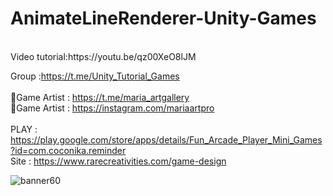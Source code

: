 # AnimateLineRenderer-Unity-Games
<br />
Video tutorial:https://youtu.be/qz00XeO8lJM <br />

Group :https://t.me/Unity_Tutorial_Games<br /><br />
🎨Game Artist : https://t.me/maria_artgallery<br />
🎨Game Artist : https://instagram.com/mariaartpro  <br /><br />
PLAY : https://play.google.com/store/apps/details/Fun_Arcade_Player_Mini_Games?id=com.coconika.reminder<br />
Site : https://www.rarecreativities.com/game-design <br />

![banner60](https://user-images.githubusercontent.com/83016119/219869363-48433714-1d0e-4dab-8bfd-131806eb52d3.png)
